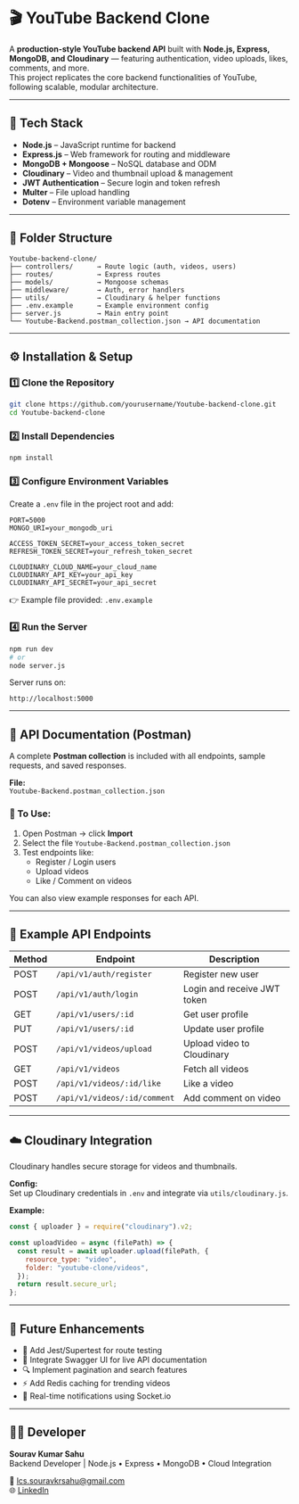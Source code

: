 # 🎬 YouTube Backend Clone

A **production-style YouTube backend API** built with **Node.js, Express, MongoDB, and Cloudinary** — featuring authentication, video uploads, likes, comments, and more.  
This project replicates the core backend functionalities of YouTube, following scalable, modular architecture.

---

## 🚀 Tech Stack

- **Node.js** – JavaScript runtime for backend  
- **Express.js** – Web framework for routing and middleware  
- **MongoDB + Mongoose** – NoSQL database and ODM  
- **Cloudinary** – Video and thumbnail upload & management  
- **JWT Authentication** – Secure login and token refresh  
- **Multer** – File upload handling  
- **Dotenv** – Environment variable management  

---

## 🧩 Folder Structure

```
Youtube-backend-clone/
├── controllers/      → Route logic (auth, videos, users)
├── routes/           → Express routes
├── models/           → Mongoose schemas
├── middleware/       → Auth, error handlers
├── utils/            → Cloudinary & helper functions
├── .env.example      → Example environment config
├── server.js         → Main entry point
└── Youtube-Backend.postman_collection.json → API documentation
```

---

## ⚙️ Installation & Setup

### 1️⃣ Clone the Repository
```bash
git clone https://github.com/yourusername/Youtube-backend-clone.git
cd Youtube-backend-clone
```

### 2️⃣ Install Dependencies
```bash
npm install
```

### 3️⃣ Configure Environment Variables
Create a `.env` file in the project root and add:

```
PORT=5000
MONGO_URI=your_mongodb_uri

ACCESS_TOKEN_SECRET=your_access_token_secret
REFRESH_TOKEN_SECRET=your_refresh_token_secret

CLOUDINARY_CLOUD_NAME=your_cloud_name
CLOUDINARY_API_KEY=your_api_key
CLOUDINARY_API_SECRET=your_api_secret
```

👉 Example file provided: `.env.example`

### 4️⃣ Run the Server
```bash
npm run dev
# or
node server.js
```

Server runs on:
```
http://localhost:5000
```

---

## 📮 API Documentation (Postman)

A complete **Postman collection** is included with all endpoints, sample requests, and saved responses.

**File:**  
`Youtube-Backend.postman_collection.json`

### 📌 To Use:
1. Open Postman → click **Import**
2. Select the file `Youtube-Backend.postman_collection.json`
3. Test endpoints like:
   - Register / Login users  
   - Upload videos  
   - Like / Comment on videos  

You can also view example responses for each API.

---

## 🔗 Example API Endpoints

| Method | Endpoint                     | Description                 |
|--------|------------------------------|-----------------------------|
| POST   | `/api/v1/auth/register`      | Register new user           |
| POST   | `/api/v1/auth/login`         | Login and receive JWT token |
| GET    | `/api/v1/users/:id`          | Get user profile            |
| PUT    | `/api/v1/users/:id`          | Update user profile         |
| POST   | `/api/v1/videos/upload`      | Upload video to Cloudinary  |
| GET    | `/api/v1/videos`             | Fetch all videos            |
| POST   | `/api/v1/videos/:id/like`    | Like a video                |
| POST   | `/api/v1/videos/:id/comment` | Add comment on video        |

---

## ☁️ Cloudinary Integration

Cloudinary handles secure storage for videos and thumbnails.

**Config:**  
Set up Cloudinary credentials in `.env` and integrate via `utils/cloudinary.js`.

**Example:**
```js
const { uploader } = require("cloudinary").v2;

const uploadVideo = async (filePath) => {
  const result = await uploader.upload(filePath, {
    resource_type: "video",
    folder: "youtube-clone/videos",
  });
  return result.secure_url;
};
```

---

## 🧠 Future Enhancements

- 🧪 Add Jest/Supertest for route testing  
- 📘 Integrate Swagger UI for live API documentation  
- 🔍 Implement pagination and search features  
- ⚡ Add Redis caching for trending videos  
- 🔔 Real-time notifications using Socket.io  

---

## 👨‍💻 Developer

**Sourav Kumar Sahu**  
Backend Developer | Node.js • Express • MongoDB • Cloud Integration  

📧 [lcs.souravkrsahu@gmail.com](mailto:lcs.souravkrsahu@gmail.com)  
🌐 [LinkedIn](https://www.linkedin.com/in/sourav-kumar-sahu-ab7003209/)  


